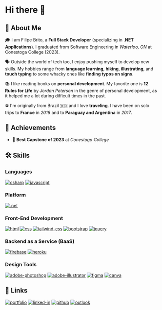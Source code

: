 # Hi there 👋

## 🚀 About Me

🎓 I am Filipe Brito, a **Full Stack Developer** (specializing in **.NET Applications**). I graduated from Software Engineering in _Waterloo, ON_ at Conestoga College (2023).

🗣 Outside the world of tech too, I enjoy pushing myself to develop new skills. My hobbies range from **language learning**, **hiking**, **illustrating**, and **touch typing** to some whacky ones like **finding typos on signs**.

📚 I like reading books on **personal development**. My favorite one is **12 Rules for Life** by _Jordan Peterson_ in the genre of personal development, as it helped me a lot during difficult times in the past.

⚽ I'm originally from Brazil 🇧🇷 and I love **traveling**. I have been on solo trips to **France** in _2018_ and to **Paraguay and Argentina** in _2017_.

## 🏅 Achievements

-   🌟 **Best Capstone of 2023** at _Conestoga College_

## 🛠️ Skills

### Languages

[![csharp](https://img.shields.io/badge/C%23-3178C6?style=for-the-badge&logo=csharp)](#)
[![javascript](https://img.shields.io/badge/JavaScript-323330?style=for-the-badge&logo=javascript&logoColor=F7DF1E)](#)

### Platform

[![.net](https://img.shields.io/badge/.NET-3178C6?style=for-the-badge&logo=.net)](#)

### Front-End Development

[![html](https://img.shields.io/badge/HTML5-E34F26?style=for-the-badge&logo=html5&logoColor=white)](#)
[![css](https://img.shields.io/badge/CSS3-1572B6?style=for-the-badge&logo=css3&logoColor=white)](#)
[![tailwind-css](https://img.shields.io/badge/tailwind_css-06B6D4?style=for-the-badge&logo=tailwind-css&logoColor=white)](#)
[![bootstrap](https://img.shields.io/badge/Bootstrap-563D7C?style=for-the-badge&logo=bootstrap&logoColor=white)](#)
[![jquery](https://img.shields.io/badge/jQuery-0769AD?style=for-the-badge&logo=jquery&logoColor=white)](#)

### Backend as a Service (BaaS)

[![firebase](https://img.shields.io/badge/Firebase-ffaa00?style=for-the-badge&logo=Firebase&logoColor=white)](#)
[![heroku](https://img.shields.io/badge/Heroku-430098?style=for-the-badge&logo=heroku&logoColor=white)](#)

### Design Tools

[![adobe-photoshop](https://img.shields.io/badge/adobe_photoshop-001d34?style=for-the-badge&logo=adobe-photoshop)](#)
[![adobe-illustrator](https://img.shields.io/badge/adobe_illustrator-470137?style=for-the-badge&logo=adobe-illustrator)](#)
[![figma](https://img.shields.io/badge/figma-000000?style=for-the-badge&logo=figma&logoColor=white)](#)
[![canva](https://img.shields.io/badge/canva-00C4CC?style=for-the-badge&logo=canva&logoColor=white)](#)

## 🔗 Links

[![portfolio](https://img.shields.io/badge/Portfolio-FF7139?style=for-the-badge&logo=firefoxbrowser&logoColor=white)](https://filipebrito.me/)
[![linked-in](https://img.shields.io/badge/Linked_In-0077B5?style=for-the-badge&logo=LinkedIn&logoColor=white)](https://www.linkedin.com/in/filipenbrito/)
[![github](https://img.shields.io/badge/GitHub-000000?style=for-the-badge&logo=GitHub&logoColor=white)](https://github.com/fnbrito)
[![outlook](https://img.shields.io/badge/Outlook-0078D4?style=for-the-badge&logo=microsoftoutlook)](mailto:filipe.nbrito+dev@outlook.com)
<!--[![resume](https://img.shields.io/badge/Resume-4285F4?style=for-the-badge&logo=read-the-docs&logoColor=white)]() -->
<!--
**fnbrito/fnbrito** is a ✨ _special_ ✨ repository because its `README.md` (this file) appears on your GitHub profile.

Here are some ideas to get you started:

- 🔭 I’m currently working on ...
- 🌱 I’m currently learning ...
- 👯 I’m looking to collaborate on ...
- 🤔 I’m looking for help with ...
- 💬 Ask me about ...
- 📫 How to reach me: ...
- 😄 Pronouns: ...
- ⚡ Fun fact: ...
-->
